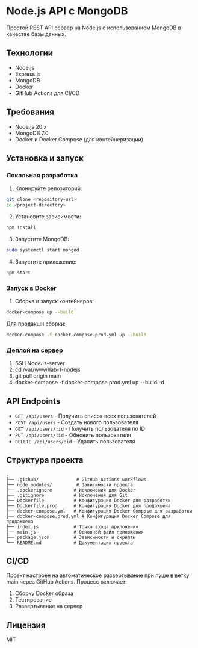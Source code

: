 # Node.js API с MongoDB

Простой REST API сервер на Node.js с использованием MongoDB в качестве базы данных.

## Технологии

- Node.js
- Express.js
- MongoDB
- Docker
- GitHub Actions для CI/CD

## Требования

- Node.js 20.x
- MongoDB 7.0
- Docker и Docker Compose (для контейнеризации)

## Установка и запуск

### Локальная разработка

1. Клонируйте репозиторий:
```bash
git clone <repository-url>
cd <project-directory>
```

2. Установите зависимости:
```bash
npm install
```

3. Запустите MongoDB:
```bash
sudo systemctl start mongod
```

4. Запустите приложение:
```bash
npm start
```

### Запуск в Docker

1. Сборка и запуск контейнеров:
```bash
docker-compose up --build
```

Для продакшн сборки:
```bash
docker-compose -f docker-compose.prod.yml up --build
```

### Деплой на сервер

1. SSH NodeJs-server
2. cd /var/www/lab-1-nodejs
3. git pull origin main
4. docker-compose -f docker-compose.prod.yml up --build -d

## API Endpoints

- `GET /api/users` - Получить список всех пользователей
- `POST /api/users` - Создать нового пользователя
- `GET /api/users/:id` - Получить пользователя по ID
- `PUT /api/users/:id` - Обновить пользователя
- `DELETE /api/users/:id` - Удалить пользователя

## Структура проекта

```
.
├── .github/              # GitHub Actions workflows
├── node_modules/         # Зависимости проекта
├── .dockerignore        # Исключения для Docker
├── .gitignore           # Исключения для Git
├── Dockerfile           # Конфигурация Docker для разработки
├── Dockerfile.prod      # Конфигурация Docker для продакшена
├── docker-compose.yml   # Конфигурация Docker Compose для разработки
├── docker-compose.prod.yml # Конфигурация Docker Compose для продакшена
├── index.js             # Точка входа приложения
├── main.js              # Основной файл приложения
├── package.json         # Зависимости и скрипты
└── README.md            # Документация проекта
```

## CI/CD

Проект настроен на автоматическое развертывание при пуше в ветку main через GitHub Actions. Процесс включает:
1. Сборку Docker образа
2. Тестирование
3. Развертывание на сервер

## Лицензия

MIT 